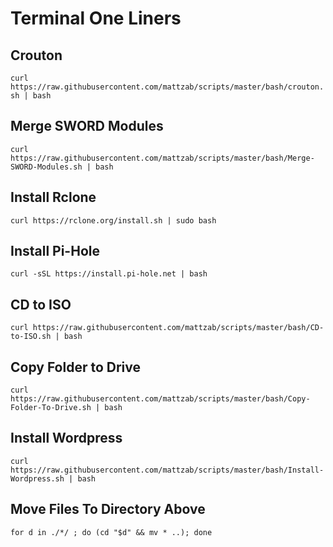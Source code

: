 # Terminal One Liners

## Crouton
`curl https://raw.githubusercontent.com/mattzab/scripts/master/bash/crouton.sh | bash`
## Merge SWORD Modules
`curl https://raw.githubusercontent.com/mattzab/scripts/master/bash/Merge-SWORD-Modules.sh | bash`
## Install Rclone
`curl https://rclone.org/install.sh | sudo bash`
## Install Pi-Hole
`curl -sSL https://install.pi-hole.net | bash`
## CD to ISO
`curl https://raw.githubusercontent.com/mattzab/scripts/master/bash/CD-to-ISO.sh | bash`
## Copy Folder to Drive
`curl https://raw.githubusercontent.com/mattzab/scripts/master/bash/Copy-Folder-To-Drive.sh | bash`
## Install Wordpress
`curl https://raw.githubusercontent.com/mattzab/scripts/master/bash/Install-Wordpress.sh | bash`
## Move Files To Directory Above
`for d in ./*/ ; do (cd "$d" && mv * ..); done`
